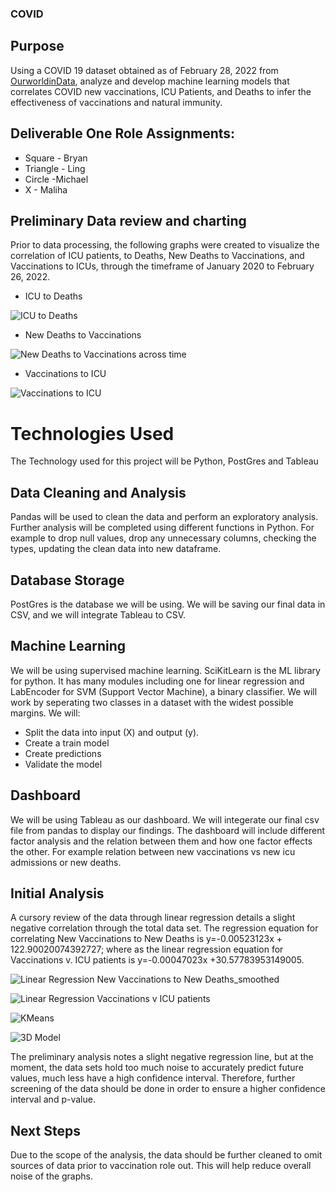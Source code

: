 ### COVID

## Purpose

Using a COVID 19 dataset obtained as of February 28, 2022 from [OurworldinData](https://ourworldindata.org/coronavirus), analyze and develop machine learning models that correlates COVID new vaccinations, ICU Patients, and Deaths to infer the effectiveness of vaccinations and natural immunity. 

## Deliverable One Role Assignments:

- Square - Bryan
- Triangle - Ling
- Circle -Michael
- X - Maliha

## Preliminary Data review and charting

Prior to data processing, the following graphs were created to visualize the correlation of ICU patients, to Deaths, New Deaths to Vaccinations, and Vaccinations to ICUs, through the timeframe of January 2020 to February 26, 2022.

- ICU to Deaths

![ICU to Deaths](https://user-images.githubusercontent.com/76926631/156946033-a94b5a36-b30a-4ebe-95b4-b6e794c5846b.PNG)

- New Deaths to Vaccinations

![New Deaths to Vaccinations across time](https://user-images.githubusercontent.com/76926631/156946081-40fe9231-87ae-4fd3-827b-01ccd5f5fe9f.PNG)

- Vaccinations to ICU

![Vaccinations to ICU](https://user-images.githubusercontent.com/76926631/156946083-4b584c6e-ecfb-4e87-9ccb-cb21b488e61a.PNG)

# Technologies Used
The Technology used for this project will be Python, PostGres and Tableau

## Data Cleaning and Analysis
Pandas will be used to clean the data and perform an exploratory analysis. Further analysis will be completed using different functions in Python.
For example to drop null values, drop any unnecessary columns, checking the types, updating the clean data into new dataframe. 

## Database Storage
PostGres is the database we will be using. We will be saving our final data in CSV, and we will integrate Tableau to CSV.

## Machine Learning
We will be using supervised machine learning.
SciKitLearn is the ML library for python. It has many modules including one for linear regression and LabEncoder for SVM (Support Vector Machine), a binary classifier.
We will work by seperating two classes in a dataset with the widest possible margins. We will:
* Split the data into input (X) and output (y).
* Create a train model
* Create predictions
* Validate the model

## Dashboard
We will be using Tableau as our dashboard. We will integerate our final csv file from pandas to display our findings. The dashboard will include different factor
analysis and the relation between them and how one factor effects the other. For example relation between new vaccinations vs new icu admissions or new deaths.

## Initial Analysis
A cursory review of the data through linear regression details a slight negative correlation through the total data set. The regression equation for correlating New Vaccinations to New Deaths is y=-0.00523123x + 122.90020074392727; where as the linear regression equation for Vaccinations v. ICU patients is y=-0.00047023x +30.57783953149005. 

![Linear Regression New Vaccinations to New Deaths_smoothed](https://user-images.githubusercontent.com/76926631/157681511-4f2bc479-2d92-474c-bb95-25b55b9987a5.PNG)

![Linear Regression Vaccinations v ICU patients](https://user-images.githubusercontent.com/76926631/156946248-0ae1fdd8-f2f2-4ad0-9042-28e6a503367f.PNG)

![KMeans](https://user-images.githubusercontent.com/76926631/156951027-1c7163f6-7d13-487e-9db5-4d412ad583e7.PNG)

![3D Model](https://user-images.githubusercontent.com/76926631/156951019-19afa134-b774-402c-bcb7-9e3467440d96.PNG)

The preliminary analysis notes a slight negative regression line, but at the moment, the data sets hold too much noise to accurately predict future values, much less have a high confidence interval. Therefore, further screening of the data should be done in order to ensure a higher confidence interval and p-value. 

## Next Steps

Due to the scope of the analysis, the data should be further cleaned to omit sources of data prior to vaccination role out. This will help reduce overall noise of the graphs. 

